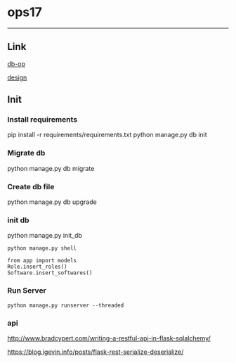 # ops17

------

## Link
[db-op](/docs/db.md)

[design](/docs/design.md)

## Init
### Install requirements
pip install -r requirements/requirements.txt
python manage.py db init

### Migrate db
python manage.py db migrate

### Create db file
python manage.py db upgrade

### init db
python manage.py init_db

```shell
python manage.py shell   

from app import models
Role.insert_roles()
Software.insert_softwares()
```

### Run Server
```shell
python manage.py runserver --threaded
```


### api
http://www.bradcypert.com/writing-a-restful-api-in-flask-sqlalchemy/

https://blog.igevin.info/posts/flask-rest-serialize-deserialize/